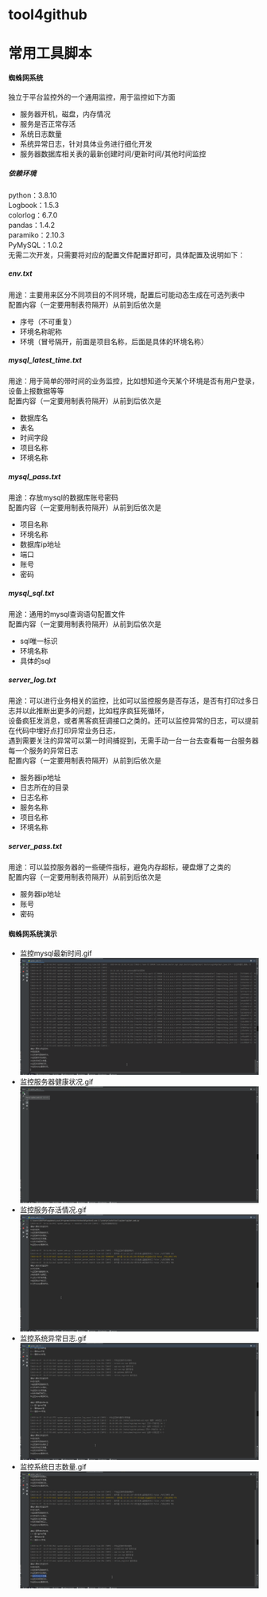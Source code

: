 # tool4github
# 常用工具脚本

#### 蜘蛛网系统  
独立于平台监控外的一个通用监控，用于监控如下方面
- 服务器开机，磁盘，内存情况
- 服务是否正常存活
- 系统日志数量
- 系统异常日志，针对具体业务进行细化开发
- 服务器数据库相关表的最新创建时间/更新时间/其他时间监控  
##### 依赖环境
python：3.8.10  
Logbook：1.5.3  
colorlog：6.7.0  
pandas：1.4.2  
paramiko：2.10.3  
PyMySQL：1.0.2  
无需二次开发，只需要将对应的配置文件配置好即可，具体配置及说明如下：
##### env.txt  
用途：主要用来区分不同项目的不同环境，配置后可能动态生成在可选列表中  
配置内容（一定要用制表符隔开）从前到后依次是  
- 序号（不可重复）
- 环境名称昵称
- 环境（冒号隔开，前面是项目名称，后面是具体的环境名称）  
##### mysql_latest_time.txt 
用途：用于简单的带时间的业务监控，比如想知道今天某个环境是否有用户登录，设备上报数据等等  
配置内容（一定要用制表符隔开）从前到后依次是  
- 数据库名
- 表名
- 时间字段
- 项目名称
- 环境名称
##### mysql_pass.txt 
用途：存放mysql的数据库账号密码  
配置内容（一定要用制表符隔开）从前到后依次是  
- 项目名称
- 环境名称
- 数据库ip地址
- 端口
- 账号
- 密码
##### mysql_sql.txt 
用途：通用的mysql查询语句配置文件  
配置内容（一定要用制表符隔开）从前到后依次是  
- sql唯一标识
- 环境名称
- 具体的sql
##### server_log.txt 
用途：可以进行业务相关的监控，比如可以监控服务是否存活，是否有打印过多日志并以此推断出更多的问题，比如程序疯狂死循环，  
设备疯狂发消息，或者黑客疯狂调接口之类的。还可以监控异常的日志，可以提前在代码中埋好点打印异常业务日志，  
遇到需要关注的异常可以第一时间捕捉到，无需手动一台一台去查看每一台服务器每一个服务的异常日志  
配置内容（一定要用制表符隔开）从前到后依次是  
- 服务器ip地址
- 日志所在的目录
- 日志名称
- 服务名称
- 项目名称
- 环境名称
##### server_pass.txt 
用途：可以监控服务器的一些硬件指标，避免内存超标，硬盘爆了之类的    
配置内容（一定要用制表符隔开）从前到后依次是  
- 服务器ip地址
- 账号
- 密码
#### 蜘蛛网系统演示
- 监控mysql最新时间.gif
![img.png](resource/images/spider/监控mysql最新时间.gif)
- 监控服务器健康状况.gif
![img.png](resource/images/spider/监控服务器健康状况.gif)
- 监控服务存活情况.gif
![img.png](resource/images/spider/监控服务存活情况.gif)
- 监控系统异常日志.gif
![img.png](resource/images/spider/监控系统异常日志.gif)
- 监控系统日志数量.gif
![img.png](resource/images/spider/监控系统日志数量.gif)
